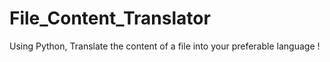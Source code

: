 # File_Content_Translator
Using Python, Translate the content of a file into your preferable language !
